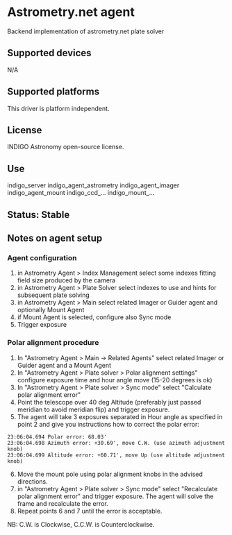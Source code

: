 # Astrometry.net agent

Backend implementation of astrometry.net plate solver

## Supported devices

N/A

## Supported platforms

This driver is platform independent.

## License

INDIGO Astronomy open-source license.

## Use

indigo_server indigo_agent_astrometry indigo_agent_imager indigo_agent_mount indigo_ccd_... indigo_mount_...

## Status: Stable

## Notes on agent setup

### Agent configuration
1. in Astrometry Agent > Index Management select some indexes fitting field size produced by the camera
2. in Astrometry Agent > Plate Solver select indexes to use and hints for subsequent plate solving
3. in Astrometry Agent > Main select related Imager or Guider agent and optionally Mount Agent
4. if Mount Agent is selected, configure also Sync mode
5. Trigger exposure

### Polar alignment procedure
1. In "Astrometry Agent > Main -> Related Agents" select related Imager or Guider agent and a Mount Agent
2. In "Astrometry Agent > Plate solver > Polar alignment settings" configure exposure time and hour angle move (15-20 degrees is ok)
3. In "Astrometry Agent > Plate solver > Sync mode" select "Calculate polar alignment error"
4. Point the telescope over 40 deg Altitude (preferably just passed meridian to avoid meridian flip) and trigger exposure.
5. The agent will take 3 exposures separated in Hour angle as specified in point 2 and give you instructions how to correct the polar error:
```
23:06:04.694 Polar error: 68.03'
23:06:04.698 Azimuth error: +30.69', move C.W. (use azimuth adjustment knob)
23:06:04.699 Altitude error: +60.71', move Up (use altitude adjustment knob)
```
6. Move the mount pole using polar alignment knobs in the advised directions.
7. in "Astrometry Agent > Plate solver > Sync mode" select "Recalculate polar alignment error" and trigger exposure. The agent will solve the frame and recalculate the error.
8. Repeat points 6 and 7 until the error is acceptable.

NB: C.W. is Clockwise, C.C.W. is Counterclockwise.
